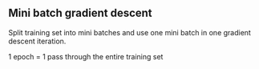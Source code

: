 ## Mini batch gradient descent

Split training set into mini batches and use one mini batch in one gradient descent iteration.

1 epoch = 1 pass through the entire training set
